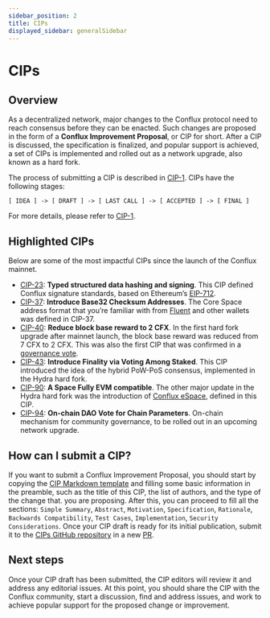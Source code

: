 ```yaml
---
sidebar_position: 2
title: CIPs
displayed_sidebar: generalSidebar
---
```


# CIPs

## Overview

As a decentralized network, major changes to the Conflux protocol need to reach consensus before they can be enacted. Such changes are proposed in the form of a **Conflux Improvement Proposal**, or CIP for short. After a CIP is discussed, the specification is finalized, and popular support is achieved, a set of CIPs is implemented and rolled out as a network upgrade, also known as a hard fork.

The process of submitting a CIP is described in [CIP-1](https://github.com/Conflux-Chain/CIPs/blob/master/CIPs/cip-1.md). CIPs have the following stages:

```
[ IDEA ] -> [ DRAFT ] -> [ LAST CALL ] -> [ ACCEPTED ] -> [ FINAL ]
```

For more details, please refer to [CIP-1](https://github.com/Conflux-Chain/CIPs/blob/master/CIPs/cip-1.md).

## Highlighted CIPs

Below are some of the most impactful CIPs since the launch of the Conflux mainnet.

- [CIP-23](https://github.com/Conflux-Chain/CIPs/blob/master/CIPs/cip-23.md): **Typed structured data hashing and signing**. This CIP defined Conflux signature standards, based on Ethereum’s [EIP-712](https://eips.ethereum.org/EIPS/eip-712).
- [CIP-37](https://github.com/Conflux-Chain/CIPs/blob/master/CIPs/cip-37.md): **Introduce Base32 Checksum Addresses**. The Core Space address format that you’re familiar with from [Fluent](https://fluentwallet.com/) and other wallets was defined in CIP-37.
- [CIP-40](https://github.com/Conflux-Chain/CIPs/blob/master/CIPs/cip-40.md): **Reduce block base reward to 2 CFX**. In the first hard fork upgrade after mainnet launch, the block base reward was reduced from 7 CFX to 2 CFX. This was also the first CIP that was confirmed in a [governance vote](https://governance.confluxnetwork.org/en/governance/).
- [CIP-43](https://github.com/Conflux-Chain/CIPs/blob/master/CIPs/cip-43.md): **Introduce Finality via Voting Among Staked**. This CIP introduced the idea of the hybrid PoW-PoS consensus, implemented in the Hydra hard fork.
- [CIP-90](https://github.com/Conflux-Chain/CIPs/blob/master/CIPs/cip-90.md): **A Space Fully EVM compatible**. The other major update in the Hydra hard fork was the introduction of [Conflux eSpace](https://medium.com/conflux-network/conflux-espace-a-high-level-overview-cdca29bc422a), defined in this CIP.
- [CIP-94](https://github.com/Conflux-Chain/CIPs/blob/master/CIPs/cip-94.md): **On-chain DAO Vote for Chain Parameters**. On-chain mechanism for community governance, to be rolled out in an upcoming network upgrade.

## How can I submit a CIP?

If you want to submit a Conflux Improvement Proposal, you should start by copying the [CIP Markdown template](https://github.com/Conflux-Chain/CIPs/blob/master/cip-template.md) and filling some basic information in the preamble, such as the title of this CIP, the list of authors, and the type of the change that. you are proposing. After this, you can proceed to fill all the sections: `Simple Summary`, `Abstract`, `Motivation`, `Specification`, `Rationale`, `Backwards Compatibility`, `Test Cases`, `Implementation`, `Security Considerations`. Once your CIP draft is ready for its initial publication, submit it to the [CIPs GitHub repository](https://github.com/Conflux-Chain/CIPs) in a new [PR](https://docs.github.com/en/pull-requests/collaborating-with-pull-requests/proposing-changes-to-your-work-with-pull-requests/creating-a-pull-request).

## Next steps

Once your CIP draft has been submitted, the CIP editors will review it and address any editorial issues. At this point, you should share the CIP with the Conflux community, start a discussion, find and address issues, and work to achieve popular support for the proposed change or improvement.
